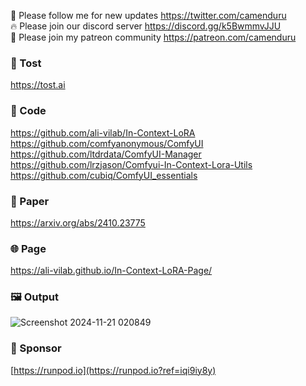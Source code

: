 🐣 Please follow me for new updates https://twitter.com/camenduru <br />
🔥 Please join our discord server https://discord.gg/k5BwmmvJJU <br />
🥳 Please join my patreon community https://patreon.com/camenduru <br />

###  🥪 Tost
https://tost.ai

### 🧬 Code
https://github.com/ali-vilab/In-Context-LoRA <br />
https://github.com/comfyanonymous/ComfyUI <br />
https://github.com/ltdrdata/ComfyUI-Manager <br />
https://github.com/lrzjason/Comfyui-In-Context-Lora-Utils <br />
https://github.com/cubiq/ComfyUI_essentials <br />

### 📄 Paper
https://arxiv.org/abs/2410.23775

### 🌐 Page
https://ali-vilab.github.io/In-Context-LoRA-Page/

### 🖼 Output
![Screenshot 2024-11-21 020849](https://github.com/user-attachments/assets/6b1b2b5e-a6e6-4cf5-ac1c-73c30f7a1811)

### 🏢 Sponsor
[https://runpod.io](https://runpod.io?ref=iqi9iy8y)
